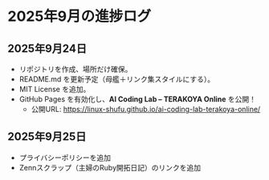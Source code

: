 # 2025年9月の進捗ログ


## 2025年9月24日
- リポジトリを作成、場所だけ確保。
- README.md を更新予定（母艦＋リンク集スタイルにする）。
- MIT License を追加。
- GitHub Pages を有効化し、**AI Coding Lab – TERAKOYA Online** を公開！
  - 公開URL: https://linux-shufu.github.io/ai-coding-lab-terakoya-online/

## 2025年9月25日
- プライバシーポリシーを追加
- Zennスクラップ（主婦のRuby開拓日記）のリンクを追加
